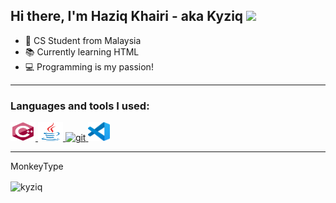 ## Hi there, I'm Haziq Khairi - aka Kyziq <img src="https://media.giphy.com/media/hvRJCLFzcasrR4ia7z/giphy.gif" width="25px">
- 👋 CS Student from Malaysia
- 📚 Currently learning HTML
- 💻 Programming is my passion!
<!---<p align="left"> <img src="https://komarev.com/ghpvc/?username=kyziq&label=Profile%20views&color=0e75b6&style=flat" alt="kyziq" /> </p> !--->

--- 
<!---
### Socials:
<a href="https://dev.to/kyziq" target="blank"><img align="center" src="https://raw.githubusercontent.com/rahuldkjain/github-profile-readme-generator/master/src/images/icons/Social/devto.svg" alt="kyziq" height="30" width="40" /></a>
<a href="https://twitter.com/krulziq" target="blank"><img align="center" src="https://raw.githubusercontent.com/rahuldkjain/github-profile-readme-generator/master/src/images/icons/Social/twitter.svg" alt="krulziq" height="30" width="40" /></a>
<a href="https://instagram.com/krulziq" target="blank"><img align="center" src="https://raw.githubusercontent.com/rahuldkjain/github-profile-readme-generator/master/src/images/icons/Social/instagram.svg" alt="krulziq" height="30" width="40" /></a>
<a href="https://www.hackerrank.com/kyziq" target="blank"><img align="center" src="https://raw.githubusercontent.com/rahuldkjain/github-profile-readme-generator/master/src/images/icons/Social/hackerrank.svg" alt="kyziq" height="30" width="40" /></a>
<a href="https://open.spotify.com/user/5t129ysv7rg999uimpfhj1z68" target="blank"><img align="center" src="https://upload.wikimedia.org/wikipedia/commons/thumb/1/19/Spotify_logo_without_text.svg/2048px-Spotify_logo_without_text.svg.png" alt="kyziq" height="30" width="35" /></a>
</p>*/
!--->
### Languages and tools I used:
<p align="left"> 
  <a href="https://www.w3schools.com/cpp/" target="_blank" rel="noreferrer"> <img src="https://raw.githubusercontent.com/devicons/devicon/master/icons/cplusplus/cplusplus-original.svg" alt="cplusplus" width="40" height="30"/> </a> 
  <a href="https://www.java.com" target="_blank" rel="noreferrer"> <img src="https://raw.githubusercontent.com/devicons/devicon/master/icons/java/java-original.svg" alt="java" width="40" height="30"/> </a> 
  <a href="https://git-scm.com/" target="_blank" rel="noreferrer"> <img src="https://www.vectorlogo.zone/logos/git-scm/git-scm-icon.svg" alt="git" width="40" height="30"/> </a> 
  <a href="https://code.visualstudio.com/" target="_blank" rel="noreferrer"> <img src="https://raw.githubusercontent.com/github/explore/80688e429a7d4ef2fca1e82350fe8e3517d3494d/topics/visual-studio-code/visual-studio-code.png" alt="java" width="35" height="30"/> </a>
</p>

---
<!---
<p><img align="center" src="https://github-readme-stats.vercel.app/api/top-langs?username=kyziq&show_icons=true&locale=en&layout=compact" alt="kyziq" /></p>

<p>&nbsp;<img align="center" src="https://github-readme-stats.vercel.app/api?username=kyziq&show_icons=true&locale=en" alt="kyziq" /></p>

<p><img align="center" src="https://github-readme-streak-stats.herokuapp.com/?user=kyziq&" alt="kyziq" /></p>
!--->
MonkeyType
<p><img align="center" src="https://cdn.discordapp.com/attachments/902752147903492136/945331552076840991/unknown.png" alt="kyziq"/></p>

